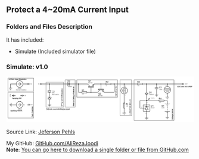 ## Protect a 4~20mA Current Input

### Folders and Files Description
It has included:
- Simulate (Included simulator file)

### Simulate: v1.0
![](Simulate/v1.0.png)

Source Link: [Jeferson Pehls](https://www.linkedin.com/feed/update/urn:li:activity:7042709425547001856/)

My GitHub: [GitHub.com/AliRezaJoodi](https://github.com/AliRezaJoodi)  
**Note**: [You can go here to download a single folder or file from GitHub.com](https://minhaskamal.github.io/DownGit/#/home)
